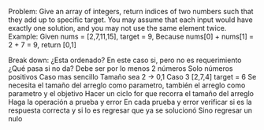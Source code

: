 Problem:
Give an array of integers, return indices of two numbers such that they add up to specific target.
You may assume that each input would have exactly one solution, and you may not use the same element twice.
Example:
Given nums = [2,7,11,15], target = 9, Because nums[0] + nums[1] = 2 + 7 = 9, return [0,1]

Break down:
¿Esta ordenado? En este caso si, pero no es requerimiento
¿Qué pasa si no da? Debe ser por lo menos 2 números
Solo números positivos
Caso mas sencillo
Tamaño sea 2 -> 0,1
Caso 3
[2,7,4] target = 6
Se necesita el tamaño del arreglo como parametro, también el arreglo como parametro y el objetivo
Hacer un ciclo for que recorra el tamaño del arreglo
Haga la operación a prueba y error
En cada prueba y error verificar si es la respuesta correcta y si lo es regresar que ya se solucionó
Sino regresar un nulo
